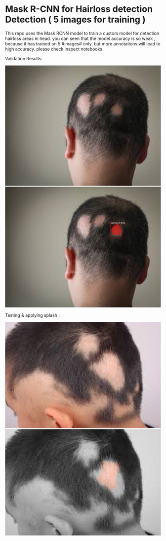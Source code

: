 # Mask R-CNN for Hairloss detection Detection ( 5 images for training )

This repo uses the Mask RCNN model to train a custom model for detection hairloss areas in head.
you can seen that the model accuracy is so weak , because it has trained on 5 #images# only. but more annotations will lead to high accuracy.
please check inspect notebooks

Validation Results:

![alt text](https://github.com/mohamedelbeih/Hairloss-Areas-Segmentation/blob/main/customImages/val/hhh11.PNG)
![alt text](https://github.com/mohamedelbeih/Hairloss-Areas-Segmentation/blob/main/Capture.PNG)

Testing & applying splash :

![alt text](https://github.com/mohamedelbeih/Hairloss-Areas-Segmentation/blob/main/results/test_image.jfif)
![alt text](https://github.com/mohamedelbeih/Hairloss-Areas-Segmentation/blob/main/results/splash_test_image.png)





